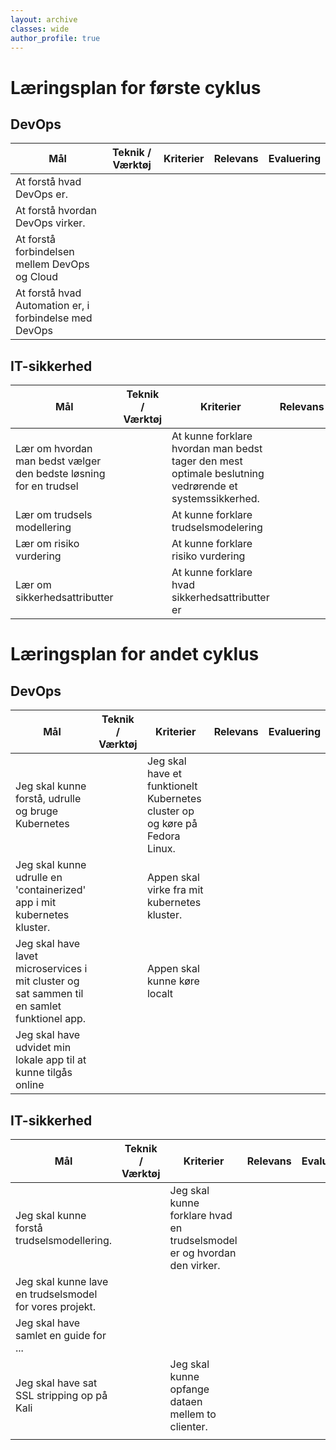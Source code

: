 ```yaml
---
layout: archive
classes: wide
author_profile: true
---
```

<h1>Læringsplan for første cyklus</h1>

<h2>DevOps</h2>

| Mål | Teknik / Værktøj | Kriterier | Relevans | Evaluering |
|-------|--------|---------|---------|---------|
| At forstå hvad DevOps er. |  |  |  |
| At forstå hvordan DevOps virker. |  |  |  |
| At forstå forbindelsen mellem DevOps og Cloud |  |  |  |
| At forstå hvad Automation er, i forbindelse med DevOps |  |  |  |

<h2>IT-sikkerhed</h2>

| Mål | Teknik / Værktøj | Kriterier | Relevans | Evaluering |
|--------|--------|---------|---------|---------|
| Lær om hvordan man bedst vælger den bedste løsning for en trudsel |  | At kunne forklare hvordan man bedst tager den mest optimale beslutning vedrørende et systemssikkerhed. |  |
| Lær om trudsels modellering  |  | At kunne forklare trudselsmodelering |  |
| Lær om risiko vurdering |  | At kunne forklare risiko vurdering |  |
| Lær om sikkerhedsattributter |  | At kunne forklare hvad sikkerhedsattributter er |  |



<h1>Læringsplan for andet cyklus</h1>

<h2>DevOps</h2>

| Mål | Teknik / Værktøj | Kriterier | Relevans | Evaluering |
|-------|--------|---------|---------|---------|
| Jeg skal kunne forstå, udrulle og bruge Kubernetes |  | Jeg skal have et funktionelt Kubernetes cluster op og køre på Fedora Linux. |  |
| Jeg skal kunne udrulle en 'containerized' app i mit kubernetes kluster.  |  | Appen skal virke fra mit kubernetes kluster. |  |
| Jeg skal have lavet microservices i mit cluster og sat sammen til en samlet funktionel app. |  | Appen skal kunne køre localt |  |  |
| Jeg skal have udvidet min lokale app til at kunne tilgås online |  |  |  |  |

<h2>IT-sikkerhed</h2>

| Mål | Teknik / Værktøj | Kriterier | Relevans | Evaluering |
|-------|--------|---------|---------|---------|
| Jeg skal kunne forstå trudselsmodellering. |  | Jeg skal kunne forklare hvad en trudselsmodel er og hvordan den virker. |  |  |
| Jeg skal kunne lave en trudselsmodel for vores projekt. |  |  |  |  |
| Jeg skal have samlet en guide for ... |  |  |  |  |
| Jeg skal have sat SSL stripping op på Kali |  | Jeg skal kunne opfange dataen mellem to clienter. |  |
|  |  |  |  |  |
